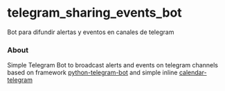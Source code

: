 # telegram_sharing_events_bot
Bot para difundir alertas y eventos en canales de telegram

<h3>About</h3>
Simple Telegram Bot to broadcast alerts and events on telegram channels based on framework <a href="https://github.com/python-telegram-bot/python-telegram-bot">python-telegram-bot</a> and simple inline <a href="https://github.com/unmonoqueteclea/calendar-telegram">calendar-telegram</a>
